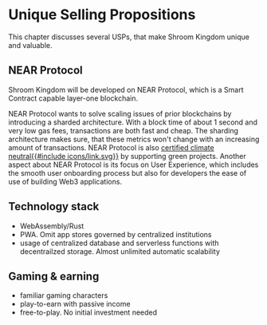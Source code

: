 # Unique Selling Propositions

This chapter discusses several USPs, that make Shroom Kingdom unique and valuable.

## NEAR Protocol

Shroom Kingdom will be developed on NEAR Protocol, which is a Smart Contract capable layer-one blockchain.

NEAR Protocol wants to solve scaling issues of prior blockchains by introducing a sharded architecture.
With a block time of about 1 second and very low gas fees, transactions are both fast and cheap.
The sharding architecture makes sure, that these metrics won't change with an increasing amount of transactions.
NEAR Protocol is also
<a href="//near.org/blog/near-climate-neutral-product/" target="_blank" rel="noreferrer noopener">
certified climate neutral{{#include icons/link.svg}}</a> by supporting green projects.
Another aspect about NEAR Protocol is its focus on User Experience,
which includes the smooth user onboarding process but also for developers the ease of use of building Web3 applications.

## Technology stack

- WebAssembly/Rust
- PWA. Omit app stores governed by centralized institutions
- usage of centralized database and serverless functions with decentrailzed storage. Almost unlimited automatic scalability

## Gaming & earning

- familiar gaming characters
- play-to-earn with passive income
- free-to-play. No initial investment needed
